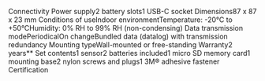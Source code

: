 Connectivity
Power supply2 battery slots1 USB-C socket
Dimensions87 x 87 x 23 mm
Conditions of useIndoor environmentTemperature: -20°C to +50°CHumidity: 0% RH to 99% RH (non-condensing)
Data transmission modePeriodicalOn changeBundled data (datalog) with transmission redundancy
Mounting typeWall-mounted or free-standing
Warranty2 years**
Set contents1 sensor2 batteries included1 micro SD memory card1 mounting base2 nylon screws and plugs1 3M® adhesive fastener
Certification
